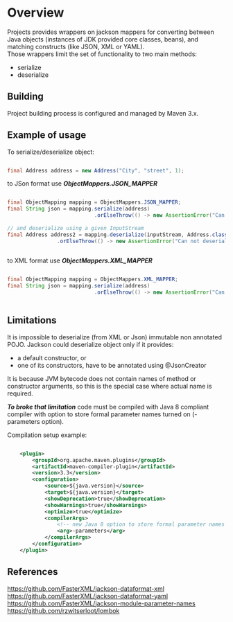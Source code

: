 # Overview

Projects provides wrappers on jackson mappers for converting between 
Java objects (instances of JDK provided core classes, beans), and matching constructs (like JSON, XML or YAML). <br/>
Those wrappers limit the set of functionality to two main methods:

  - serialize
  - deserialize
 
## Building

Project building process is configured and managed by Maven 3.x.

## Example of usage

To serialize/deserialize object:

```java

final Address address = new Address("City", "street", 1);

```

to JSon format use ***ObjectMappers.JSON_MAPPER***

```java

final ObjectMapping mapping = ObjectMappers.JSON_MAPPER;  
final String json = mapping.serialize(address)
                            .orElseThrow(() -> new AssertionError("Can not serialize object to JSON"));
                            
// and deserialize using a given InputStream
final Address address2 = mapping.deserialize(inputStream, Address.class)
                .orElseThrow(() -> new AssertionError("Can not deserialize object from JSON"));
                                  
```

to XML format use ***ObjectMappers.XML_MAPPER***

```java

final ObjectMapping mapping = ObjectMappers.XML_MAPPER;  
final String json = mapping.serialize(address)
                            .orElseThrow(() -> new AssertionError("Can not serialize object to XML"));   
                                                     
```

## Limitations

It is impossible to deserialize (from XML or Json) immutable non annotated POJO.
Jackson could deserialize object only if it provides:

- a default constructor, or
- one of its constructors, have to be annotated using @JsonCreator

It is because JVM bytecode does not contain names of method or constructor arguments, so this is the special case where actual name is required. 


***To broke that limitation*** code must be compiled with Java 8 compliant compiler with option to store formal 
parameter names turned on (-parameters option).

Compilation setup example:

```xml

    <plugin>
        <groupId>org.apache.maven.plugins</groupId>
        <artifactId>maven-compiler-plugin</artifactId>
        <version>3.3</version>
        <configuration>
            <source>${java.version}</source>
            <target>${java.version}</target>
            <showDeprecation>true</showDeprecation>
            <showWarnings>true</showWarnings>
            <optimize>true</optimize>
            <compilerArgs>
                <!-- new Java 8 option to store formal parameter names of methods and constructors -->
                <arg>-parameters</arg>
            </compilerArgs>
        </configuration>
    </plugin>

```

## References

https://github.com/FasterXML/jackson-dataformat-xml  
https://github.com/FasterXML/jackson-dataformat-yaml  
https://github.com/FasterXML/jackson-module-parameter-names  
https://github.com/rzwitserloot/lombok

